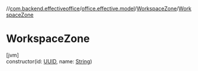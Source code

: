 //[com.backend.effectiveoffice](../../../index.md)/[office.effective.model](../index.md)/[WorkspaceZone](index.md)/[WorkspaceZone](-workspace-zone.md)

# WorkspaceZone

[jvm]\
constructor(id: [UUID](https://docs.oracle.com/javase/8/docs/api/java/util/UUID.html), name: [String](https://kotlinlang.org/api/latest/jvm/stdlib/kotlin/-string/index.html))
